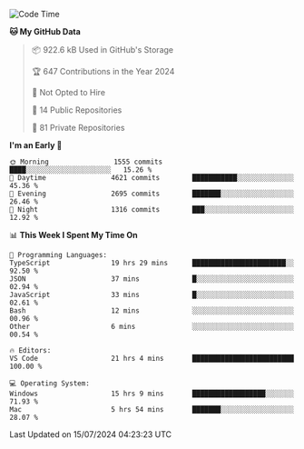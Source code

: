 <!--START_SECTION:waka-->
![Code Time](http://img.shields.io/badge/Code%20Time-5%2C881%20hrs%2022%20mins-blue)

**🐱 My GitHub Data** 

> 📦 922.6 kB Used in GitHub's Storage 
 > 
> 🏆 647 Contributions in the Year 2024
 > 
> 🚫 Not Opted to Hire
 > 
> 📜 14 Public Repositories 
 > 
> 🔑 81 Private Repositories 
 > 
**I'm an Early 🐤** 

```text
🌞 Morning                1555 commits        ████░░░░░░░░░░░░░░░░░░░░░   15.26 % 
🌆 Daytime                4621 commits        ███████████░░░░░░░░░░░░░░   45.36 % 
🌃 Evening                2695 commits        ███████░░░░░░░░░░░░░░░░░░   26.46 % 
🌙 Night                  1316 commits        ███░░░░░░░░░░░░░░░░░░░░░░   12.92 % 
```


📊 **This Week I Spent My Time On** 

```text
💬 Programming Languages: 
TypeScript               19 hrs 29 mins      ███████████████████████░░   92.50 % 
JSON                     37 mins             █░░░░░░░░░░░░░░░░░░░░░░░░   02.94 % 
JavaScript               33 mins             █░░░░░░░░░░░░░░░░░░░░░░░░   02.61 % 
Bash                     12 mins             ░░░░░░░░░░░░░░░░░░░░░░░░░   00.96 % 
Other                    6 mins              ░░░░░░░░░░░░░░░░░░░░░░░░░   00.54 % 

🔥 Editors: 
VS Code                  21 hrs 4 mins       █████████████████████████   100.00 % 

💻 Operating System: 
Windows                  15 hrs 9 mins       ██████████████████░░░░░░░   71.93 % 
Mac                      5 hrs 54 mins       ███████░░░░░░░░░░░░░░░░░░   28.07 % 
```


 Last Updated on 15/07/2024 04:23:23 UTC
<!--END_SECTION:waka-->

